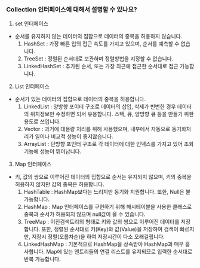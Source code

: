 ### Collection 인터페이스에 대해서 설명할 수 있나요? 
1. set 인터페이스 
  - 순서를 유지하지 않는 데이터의 집합으로 데이터의 중복을 허용하지 않습니다.
    1) HashSet : 가장 빠른 입의 접근 속도를 가지고 있으며, 순서를 예측할 수 없습니다.
    2) TreeSet : 정렬된 순서대로 보관하며 정렬방법을 지정할 수 없습니다.
    3) LinkedHashSet : 추가된 순서, 또는 가장 최근에 접근한 순서대로 접근 가능합니다.

 
2. List 인터페이스 
  - 순서가 있는 데이터의 집합으로 데이터의 중복을 허용합니다.
    1) LinkedList : 양방향 포이터 구조로 데이터의 삽입, 삭제가 빈번한 경우 데이터의 위치정보만 수정하면 되서 유용합니다.
                    스택, 큐, 양방향 큐 등을 만들기 위한 용도로 쓰입니다.
    2) Vector : 과거에 대용량 처리를 위해 사용했으며, 내부에서 자동으로 동기화처리가 일어나 비교적 성능이 좋지않습니다.
    3) ArrayList : 단방향 포인터 구조로 각 데이터에 대한 인덱스를 가지고 있어 조회 기능에 성능이 뛰어납니다.

3. Map 인터페이스 
  - 키, 값의 쌍으로 이루어진 데이터의 집합으로 순서는 유지되지 않으며, 키의 중복을 허용하지 않지만 값의 중복은 허용합니다.
    1) HashTable : HashMap보다는 느리지만 동기화 지원합니다. 또한, Null은 불가능합니다.
    2) HashMap : Map 인터페이스를 구현하기 위해 해시테이블을 사용한 클래스로 중복과 순서가 허용되지 않으며 null값이 올 수 있습니다.
    3) TreeMap : 이진검색트리의 형태로 키와 값의 쌍으로 이루어진 데이터를 저장합니다.
                 또한, 정렬된 순서대로 키(Key)와 값(Value)을 저장하여 검색이 빠르지만, 저장시 정렬(오름차순)을 하여 저장시간이 다소 오래걸립니다.
    4) LinkedHashMap : 기본적으로 HashMap을 상속받아 HashMap과 매우 흡사합니다.
                       Map에 있는 엔트리들의 연결 리스트를 유지되므로 입력한 순서대로 반복 가능합니다.
